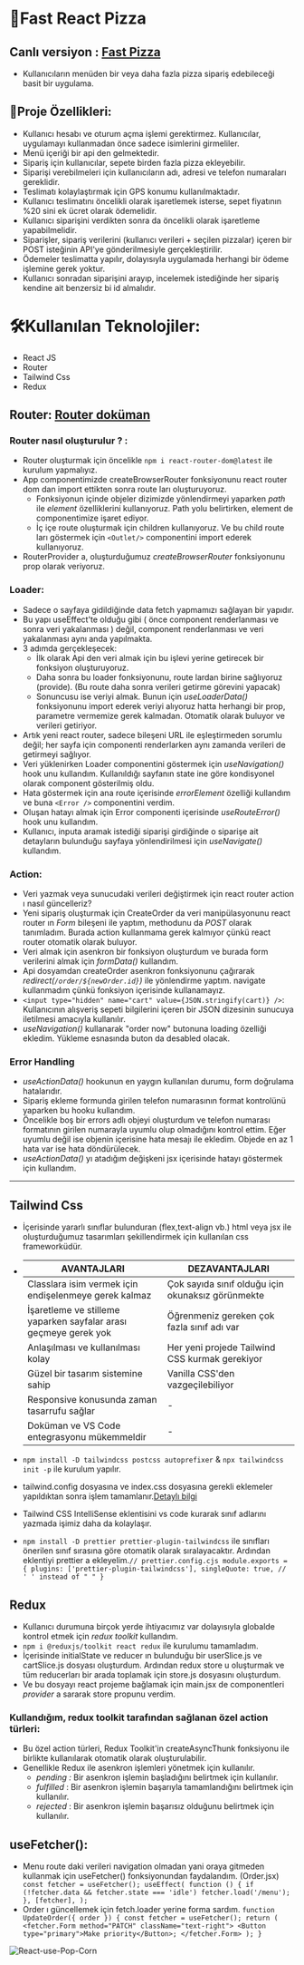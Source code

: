 # 🍕Fast React Pizza 
## Canlı versiyon : <a href="https://main--fast-pizza-app-bb.netlify.app/">Fast Pizza</a>
- Kullanıcıların menüden bir veya daha fazla pizza sipariş edebileceği basit bir uygulama.

## 📝Proje Özellikleri:

- Kullanıcı hesabı ve oturum açma işlemi gerektirmez. Kullanıcılar, uygulamayı kullanmadan önce sadece isimlerini girmeliler.
- Menü içeriği bir api den gelmektedir.
- Sipariş için kullanıcılar, sepete birden fazla pizza ekleyebilir.
- Siparişi verebilmeleri için kullanıcıların adı, adresi ve telefon numaraları gereklidir.
- Teslimatı kolaylaştırmak için GPS konumu kullanılmaktadır.
- Kullanıcı teslimatını öncelikli olarak işaretlemek isterse, sepet fiyatının %20 sini ek ücret olarak ödemelidir.
- Kullanıcı siparişini verdikten sonra da öncelikli olarak işaretleme yapabilmelidir.
- Siparişler, sipariş verilerini (kullanıcı verileri + seçilen pizzalar) içeren bir POST isteğinin API'ye gönderilmesiyle gerçekleştirilir.
- Ödemeler teslimatta yapılır, dolayısıyla uygulamada herhangi bir ödeme işlemine gerek yoktur.
- Kullanıcı sonradan siparişini arayıp, incelemek istediğinde her sipariş kendine ait benzersiz bi id almalıdır.

# 🛠Kullanılan Teknolojiler:

- React JS
- Router
- Tailwind Css
- Redux

## Router: <a href="https://reactrouter.com/en/main"> Router doküman </a>

### Router nasıl oluşturulur ? :

- Router oluşturmak için öncelikle `npm i react-router-dom@latest` ile kurulum yapmalıyız.
- App componentimizde createBrowserRouter fonksiyonunu react router dom dan import ettikten sonra route ları oluşturuyoruz.
  - Fonksiyonun içinde objeler dizimizde yönlendirmeyi yaparken *path* ile *element* özelliklerini kullanıyoruz.
    Path yolu belirtirken, element de componentimize işaret ediyor.
  - İç içe route oluşturmak için children kullanıyoruz. Ve bu child route ları göstermek için `<Outlet/>` componentini import ederek kullanıyoruz.
- RouterProvider a, oluşturduğumuz _createBrowserRouter_ fonksiyonunu prop olarak veriyoruz.

### Loader:

- Sadece o sayfaya gidildiğinde data fetch yapmamızı sağlayan bir yapıdır.
- Bu yapı useEffect'te olduğu gibi ( önce component renderlanması ve sonra veri yakalanması ) değil, component renderlanması ve veri yakalanması aynı anda yapılmakta.
- 3 adımda gerçekleşecek:
  - İlk olarak Api den veri almak için bu işlevi yerine getirecek bir fonksiyon oluşturuyoruz.
  - Daha sonra bu loader fonksiyonunu, route lardan birine sağlıyoruz (provide). (Bu route daha sonra verileri getirme görevini yapacak)
  - Sonuncusu ise veriyi almak. Bunun için _useLoaderData()_ fonksiyonunu import ederek veriyi alıyoruz hatta herhangi bir prop, parametre vermemize gerek kalmadan. Otomatik olarak buluyor ve verileri getiriyor.
- Artık yeni react router, sadece bileşeni URL ile eşleştirmeden sorumlu değil; her sayfa için componenti renderlarken aynı zamanda verileri de getirmeyi sağlıyor.
- Veri yüklenirken Loader componentini göstermek için _useNavigation()_ hook unu kullandım. Kullanıldığı sayfanın state ine göre kondisyonel olarak component gösterilmiş oldu.
- Hata göstermek için ana route içerisinde _errorElement_ özelliği kullandım ve buna `<Error />` componentini verdim.
- Oluşan hatayı almak için Error componenti içerisinde _useRouteError()_ hook unu kullandım.
- Kullanıcı, inputa aramak istediği siparişi girdiğinde o siparişe ait detayların bulunduğu sayfaya yönlendirilmesi için _useNavigate()_ kullandım.

### Action:

- Veri yazmak veya sunucudaki verileri değiştirmek için react router action ı nasıl güncelleriz?
- Yeni sipariş oluşturmak için CreateOrder da veri manipülasyonunu react router ın _Form_ bileşeni ile yaptım, methodunu da _POST_ olarak tanımladım. Burada action kullanmama gerek kalmıyor çünkü react router otomatik olarak buluyor.
- Veri almak için asenkron bir fonksiyon oluşturdum ve burada form verilerini almak için _formData()_ kullandım.
- Api dosyamdan createOrder asenkron fonksiyonunu çağırarak _redirect(`/order/${newOrder.id}`)_ ile yönlendirme yaptım. navigate kullanmadım çünkü fonksiyon içerisinde kullanamayız.
- `<input type="hidden" name="cart" value={JSON.stringify(cart)} />`: Kullanıcının alışveriş sepeti bilgilerini içeren bir JSON dizesinin sunucuya iletilmesi amacıyla kullanılır.
- _useNavigation()_ kullanarak "order now" butonuna loading özelliği ekledim. Yükleme esnasında buton da desabled olacak.

### Error Handling

- _useActionData()_ hookunun en yaygın kullanılan durumu, form doğrulama hatalarıdır.
- Sipariş ekleme formunda girilen telefon numarasının format kontrolünü yaparken bu hooku kullandım.
- Öncelikle boş bir errors adlı objeyi oluşturdum ve telefon numarası formatının girilen numarayla uyumlu olup olmadığını kontrol ettim. Eğer uyumlu değil ise objenin içerisine hata mesajı ile ekledim. Objede en az 1 hata var ise hata döndürülecek.
- _useActionData()_ yı atadığım değişkeni jsx içerisinde hatayı göstermek için kullandım.

---

## Tailwind Css

- İçerisinde yararlı sınıflar bulunduran (flex,text-align vb.) html veya jsx ile oluşturduğumuz tasarımları şekillendirmek için kullanılan css frameworküdür.
- | AVANTAJLARI                                                      | DEZAVANTAJLARI                                    |
  | ---------------------------------------------------------------- | ------------------------------------------------- |
  | Classlara isim vermek için endişelenmeye gerek kalmaz            | Çok sayıda sınıf olduğu için okunaksız görünmekte |
  | İşaretleme ve stilleme yaparken sayfalar arası geçmeye gerek yok | Öğrenmeniz gereken çok fazla sınıf adı var        |
  | Anlaşılması ve kullanılması kolay                                | Her yeni projede Tailwind CSS kurmak gerekiyor    |
  | Güzel bir tasarım sistemine sahip                                | Vanilla CSS'den vazgeçilebiliyor                  |
  | Responsive konusunda zaman tasarrufu sağlar                      | -                                                 |
  | Doküman ve VS Code entegrasyonu mükemmeldir                      | -                                                 |

- `npm install -D tailwindcss postcss autoprefixer` & `npx tailwindcss init -p` ile kurulum yapılır.
- tailwind.config dosyasına ve index.css dosyasına gerekli eklemeler yapıldıktan sonra işlem tamamlanır.<a href="https://tailwindcss.com/docs/installation">Detaylı bilgi</a>
- Tailwind CSS IntelliSense eklentisini vs code kurarak sınıf adlarını yazmada işimiz daha da kolaylaşır.
- `npm install -D prettier prettier-plugin-tailwindcss` ile sınıfları önerilen sınıf sırasına göre otomatik olarak sıralayacaktır. Ardından eklentiyi prettier a ekleyelim.`// prettier.config.cjs
module.exports = {
  plugins: ['prettier-plugin-tailwindcss'],
  singleQuote: true, //  ' ' instead of " "
}`

## Redux

- Kullanıcı durumuna birçok yerde ihtiyacımız var dolayısıyla globalde kontrol etmek için _redux toolkit_ kullandım.
- `npm i @reduxjs/toolkit react redux` ile kurulumu tamamladım.
- İçerisinde initialState ve reducer ın bulunduğu bir userSlice.js ve cartSlice.js dosyası oluşturdum. Ardından redux store u oluşturmak ve tüm reducerları bir arada toplamak için store.js dosyasını oluşturdum.
- Ve bu dosyayı react projeme bağlamak için main.jsx de componentleri _provider_ a sararak store propunu verdim.

### Kullandığım, redux toolkit tarafından sağlanan özel action türleri:

- Bu özel action türleri, Redux Toolkit'in createAsyncThunk fonksiyonu ile birlikte kullanılarak otomatik olarak oluşturulabilir.
- Genellikle Redux ile asenkron işlemleri yönetmek için kullanılır.
  - _pending :_ Bir asenkron işlemin başladığını belirtmek için kullanılır.
  - _fulfilled_ : Bir asenkron işlemin başarıyla tamamlandığını belirtmek için kullanılır.
  - _rejected_ : Bir asenkron işlemin başarısız olduğunu belirtmek için kullanılır.

## useFetcher():

- Menu route daki verileri navigation olmadan yani oraya gitmeden kullanmak için useFetcher() fonksiyonundan faydalandım. (Order.jsx)
  `  const fetcher = useFetcher();
useEffect(
  function () {
    if (!fetcher.data && fetcher.state === 'idle') fetcher.load('/menu');
  },
  [fetcher],
);`
- Order ı güncellemek için fetch.loader yerine forma sardım.
  `function UpdateOrder({ order }) {
  const fetcher = useFetcher();
  return (
    <fetcher.Form method="PATCH" className="text-right">
      <Button type="primary">Make priority</Button>;
    </fetcher.Form>
  );
}`   

![React-use-Pop-Corn](public/fast-react-pizza.gif)
